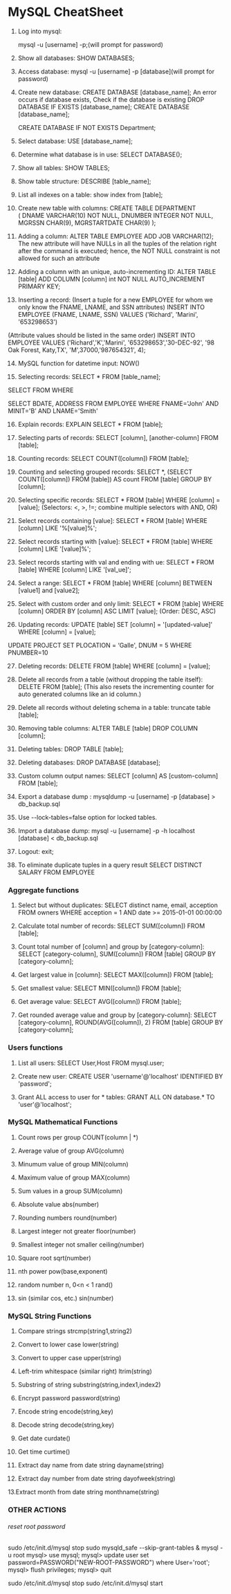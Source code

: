# MySQL CheatSheet

1. Log into mysql:

	mysql -u [username] -p;(will prompt for password)
  
2. Show all databases:
	SHOW DATABASES;
  
3. Access database:
	mysql -u [username] -p [database](will prompt for password)
  
4. Create new database:
	CREATE DATABASE [database_name];
      An error occurs if database exists, Check if the database is existing
      DROP DATABASE IF EXISTS [database_name];
      CREATE DATABASE [database_name];
      
      CREATE DATABASE IF NOT EXISTS Department;
  
5. Select database:
	USE [database_name];
  
6. Determine what database is in use:
	 SELECT DATABASE();
  
7. Show all tables:
	 SHOW TABLES;
  
8. Show table structure:
	 DESCRIBE [table_name];
  
9. List all indexes on a table:
	show index from [table];
  
10. Create new table with columns:
    CREATE TABLE DEPARTMENT             
  ( DNAME VARCHAR(10) NOT NULL,
    DNUMBER INTEGER NOT NULL,
    MGRSSN CHAR(9),
    MGRSTARTDATE CHAR(9) );

11. Adding a column:
	ALTER TABLE EMPLOYEE ADD JOB VARCHAR(12);
    The new attribute will have NULLs in all the tuples of the relation right after the command is executed; hence, the
    NOT NULL constraint is not allowed for such an attribute

12. Adding a column with an unique, auto-incrementing ID:
	ALTER TABLE [table] ADD COLUMN [column] int NOT NULL AUTO_INCREMENT 	PRIMARY KEY;

13. Inserting a record:
  (Insert a tuple for a new EMPLOYEE for whom we only know the FNAME, LNAME, and SSN attributes)
	INSERT INTO EMPLOYEE (FNAME, LNAME, SSN)
  VALUES ('Richard', 'Marini', '653298653')
  
  (Attribute values should be listed in the same order)
  INSERT INTO EMPLOYEE
  VALUES ('Richard','K','Marini', '653298653','30-DEC-92', '98 Oak Forest, Katy,TX', 'M',37000,'987654321', 4);

14. MySQL function for datetime input:
	NOW()

15. Selecting records:
	SELECT * FROM [table_name];
  
  SELECT <attribute list>
  FROM <table list>
  WHERE <condition>
  
  SELECT BDATE, ADDRESS
  FROM EMPLOYEE
  WHERE FNAME='John' AND MINIT='B’ AND LNAME='Smith'

16. Explain records:
	EXPLAIN SELECT * FROM [table];

17. Selecting parts of records:
	SELECT [column], [another-column] FROM [table];

18. Counting records:
	SELECT COUNT([column]) FROM [table];

19. Counting and selecting grouped records:
	SELECT *, (SELECT COUNT([column]) FROM [table]) AS count FROM [table] GROUP BY 	[column];

20. Selecting specific records:
	SELECT * FROM [table] WHERE [column] = [value]; (Selectors: <, >, !=; combine multiple selectors with AND, OR)

21. Select records containing [value]:
	SELECT * FROM [table] WHERE [column] LIKE '%[value]%';

22. Select records starting with [value]:
	SELECT * FROM [table] WHERE [column] LIKE '[value]%';

23. Select records starting with val and ending with ue:
	SELECT * FROM [table] WHERE [column] LIKE '[val_ue]';

24. Select a range:
	SELECT * FROM [table] WHERE [column] BETWEEN [value1] and [value2];

25. Select with custom order and only limit:
	SELECT * FROM [table] WHERE [column] ORDER BY [column] ASC LIMIT 	[value]; (Order: DESC, ASC)

26. Updating records:
	UPDATE [table] SET [column] = '[updated-value]' WHERE [column] = [value];
  
  UPDATE PROJECT
  SET PLOCATION = ‘Galle', DNUM = 5
  WHERE PNUMBER=10

27. Deleting records:
	DELETE FROM [table] WHERE [column] = [value];

28. Delete all records from a table (without dropping the table itself):
	DELETE FROM [table]; (This also resets the incrementing counter for auto generated columns 	like an id column.)

29. Delete all records without deleting schema in a table:
	truncate table [table];

30. Removing table columns:
	ALTER TABLE [table] DROP COLUMN [column];

31. Deleting tables:
	DROP TABLE [table];

32. Deleting databases:
	DROP DATABASE [database];

33. Custom column output names:
	SELECT [column] AS [custom-column] FROM [table];

34. Export a database dump :
	mysqldump -u [username] -p [database] > db_backup.sql

35. Use --lock-tables=false option for locked tables.

36. Import a database dump:
	mysql -u [username] -p -h localhost [database] < db_backup.sql

37. Logout:	exit;

38. To eliminate duplicate tuples in a query result
  SELECT DISTINCT SALARY
  FROM EMPLOYEE

### Aggregate functions

1. Select but without duplicates:
	SELECT distinct name, email, acception FROM owners WHERE acception = 1 AND date >= 	2015-01-01 00:00:00

2. Calculate total number of records:
	SELECT SUM([column]) FROM [table];

3. Count total number of [column] and group by [category-column]:
	SELECT [category-column], SUM([column]) FROM [table] GROUP BY [category-column];

4. Get largest value in [column]:
	SELECT MAX([column]) FROM [table];

5. Get smallest value:
	SELECT MIN([column]) FROM [table];

6. Get average value:
	SELECT AVG([column]) FROM [table];

7. Get rounded average value and group by [category-column]:
	SELECT [category-column], ROUND(AVG([column]), 2) FROM [table] GROUP BY 	[category-column];
  

### Users functions

1. List all users:
	SELECT User,Host FROM mysql.user;

2. Create new user:
	CREATE USER 'username'@'localhost' IDENTIFIED BY 'password';

3. Grant ALL access to user for * tables:
	GRANT ALL ON database.* TO 'user'@'localhost';
	

### MySQL Mathematical Functions

1. Count rows per group	COUNT(column | *)

2. Average value of group	AVG(column)

3. Minumum value of group	MIN(column)

4. Maximum value of group	MAX(column)

5. Sum values in a group	SUM(column)

6. Absolute value	abs(number)

7. Rounding numbers	round(number)

8. Largest integer not greater	floor(number)

9. Smallest integer not smaller	ceiling(number)

10. Square root	sqrt(number)

11. nth power	pow(base,exponent)

12. random number n, 0<n < 1	rand()

13. sin (similar cos, etc.)	sin(number)


### MySQL String Functions

1. Compare strings	strcmp(string1,string2)

2. Convert to lower case	lower(string)

3. Convert to upper case	upper(string)

4. Left-trim whitespace (similar right)	ltrim(string)

5. Substring of string	substring(string,index1,index2)

6. Encrypt password	password(string)

7. Encode string	encode(string,key)

8. Decode string	decode(string,key)

9. Get date	curdate()

10. Get time	curtime()

11. Extract day name from date string	dayname(string)

12. Extract day number from date string	dayofweek(string)

13.Extract month from date string	monthname(string)


### OTHER ACTIONS
###### reset root password

sudo /etc/init.d/mysql stop
sudo mysqld_safe --skip-grant-tables &
mysql -u root
mysql> use mysql;
mysql> update user set password=PASSWORD("NEW-ROOT-PASSWORD") where User='root';
mysql> flush privileges;
mysql> quit

sudo /etc/init.d/mysql stop
sudo /etc/init.d/mysql start
